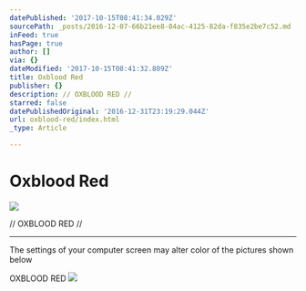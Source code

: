 ```yaml
---
datePublished: '2017-10-15T08:41:34.029Z'
sourcePath: _posts/2016-12-07-66b21ee8-84ac-4125-82da-f835e2be7c52.md
inFeed: true
hasPage: true
author: []
via: {}
dateModified: '2017-10-15T08:41:32.809Z'
title: Oxblood Red
publisher: {}
description: // OXBLOOD RED //
starred: false
datePublishedOriginal: '2016-12-31T23:19:29.044Z'
url: oxblood-red/index.html
_type: Article

---
```

# Oxblood Red
![](https://the-grid-user-content.s3-us-west-2.amazonaws.com/93ffaa0c-4ce6-4e42-965a-86bb6c73371d.jpg)

// OXBLOOD RED //

---

The settings of your computer screen may alter color of the pictures shown below

OXBLOOD RED
![](https://the-grid-user-content.s3-us-west-2.amazonaws.com/a69e3a0f-c3d8-4627-b78d-ac0d00ef25be.jpg)